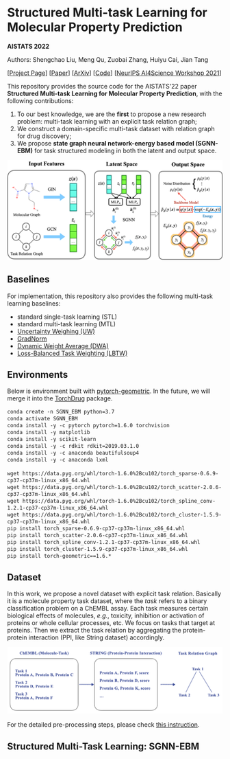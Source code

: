 # Structured Multi-task Learning for Molecular Property Prediction

**AISTATS 2022**

Authors: Shengchao Liu, Meng Qu, Zuobai Zhang, Huiyu Cai, Jian Tang

[[Project Page](https://chao1224.github.io/SGNN-EBM)]
[[Paper]()]
[[ArXiv]()]
[[Code](https://github.com/chao1224/SGNN-EBM)]
[[NeurIPS AI4Science Workshop 2021](https://openreview.net/forum?id=6cWgY5Epwzo)]

This repository provides the source code for the AISTATS'22 paper **Structured Multi-task Learning for Molecular Property Prediction**, with the following contributions:
1. To our best knowledge, we are the **first** to propose a new research problem: multi-task learning with an explicit task relation graph;
2. We construct a domain-specific multi-task dataset with relation graph for drug discovery;
3. We propose **state graph neural network-energy based model (SGNN-EBM)** for task structured modeling in both the latent and output space.

<p align="center">
  <img src="fig/pipeline.png" /> 
</p>


## Baselines
For implementation, this repository also provides the following multi-task learning baselines:
- standard single-task learning (STL)
- standard multi-task learning (MTL)
- [Uncertainty Weighing (UW)](https://openaccess.thecvf.com/content_cvpr_2018/papers/Kendall_Multi-Task_Learning_Using_CVPR_2018_paper.pdf)
- [GradNorm](https://proceedings.mlr.press/v80/chen18a.html)
- [Dynamic Weight Average (DWA)](https://openaccess.thecvf.com/content_CVPR_2019/papers/Liu_End-To-End_Multi-Task_Learning_With_Attention_CVPR_2019_paper.pdf)
- [Loss-Balanced Task Weighting (LBTW)](https://ojs.aaai.org//index.php/AAAI/article/view/5125)


## Environments
Below is environment built with [pytorch-geometric](https://github.com/pyg-team/pytorch_geometric).
In the future, we will merge it into the [TorchDrug](https://github.com/DeepGraphLearning/torchdrug) package.

```
conda create -n SGNN_EBM python=3.7
conda activate SGNN_EBM
conda install -y -c pytorch pytorch=1.6.0 torchvision
conda install -y matplotlib
conda install -y scikit-learn
conda install -y -c rdkit rdkit=2019.03.1.0
conda install -y -c anaconda beautifulsoup4
conda install -y -c anaconda lxml

wget https://data.pyg.org/whl/torch-1.6.0%2Bcu102/torch_sparse-0.6.9-cp37-cp37m-linux_x86_64.whl
wget https://data.pyg.org/whl/torch-1.6.0%2Bcu102/torch_scatter-2.0.6-cp37-cp37m-linux_x86_64.whl
wget https://data.pyg.org/whl/torch-1.6.0%2Bcu102/torch_spline_conv-1.2.1-cp37-cp37m-linux_x86_64.whl
wget https://data.pyg.org/whl/torch-1.6.0%2Bcu102/torch_cluster-1.5.9-cp37-cp37m-linux_x86_64.whl
pip install torch_sparse-0.6.9-cp37-cp37m-linux_x86_64.whl
pip install torch_scatter-2.0.6-cp37-cp37m-linux_x86_64.whl
pip install torch_spline_conv-1.2.1-cp37-cp37m-linux_x86_64.whl
pip install torch_cluster-1.5.9-cp37-cp37m-linux_x86_64.whl
pip install torch-geometric==1.6.*
```


## Dataset

In this work, we propose a novel dataset with explicit task relation.
Basically it is a molecule property task dataset, where the *task* refers to a binary classification problem on a ChEMBL assay. Each task measures certain biological effects of molecules, *e.g.*, toxicity, inhibition or activation of proteins or whole cellular processes, etc. We focus on tasks that target at proteins. Then we extract the task relation by aggregating the protein-protein interaction (PPI, like String dataset) accordingly.

<p align="center">
  <img src="fig/dataset_preprocess.png" /> 
</p>

For the detailed pre-processing steps, please check [this instruction](https://github.com/chao1224/SGNN-EBM/tree/init/datasets/README.md).


## Structured Multi-Task Learning: SGNN-EBM

